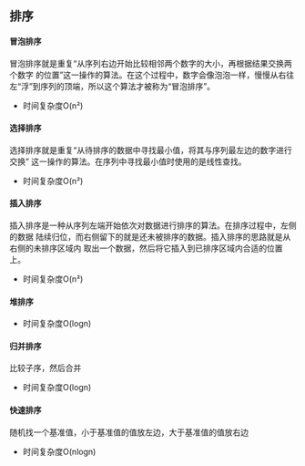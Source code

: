## 排序

#### 冒泡排序
冒泡排序就是重复“从序列右边开始比较相邻两个数字的大小，再根据结果交换两个数字 的位置”这一操作的算法。在这个过程中，数字会像泡泡一样，慢慢从右往左“浮”到序列的顶端，所以这个算法才被称为“冒泡排序”。
- 时间复杂度O(n²)

#### 选择排序
选择排序就是重复“从待排序的数据中寻找最小值，将其与序列最左边的数字进行交换” 这一操作的算法。在序列中寻找最小值时使用的是线性查找。
- 时间复杂度O(n²)

#### 插入排序
插入排序是一种从序列左端开始依次对数据进行排序的算法。在排序过程中，左侧的数据 陆续归位，而右侧留下的就是还未被排序的数据。插入排序的思路就是从右侧的未排序区域内 取出一个数据，然后将它插入到已排序区域内合适的位置上。
- 时间复杂度O(n²)

#### 堆排序
- 时间复杂度O(logn)

#### 归并排序
比较子序，然后合并
- 时间复杂度O(logn)

#### 快速排序
随机找一个基准值，小于基准值的值放左边，大于基准值的值放右边
- 时间复杂度O(nlogn)
